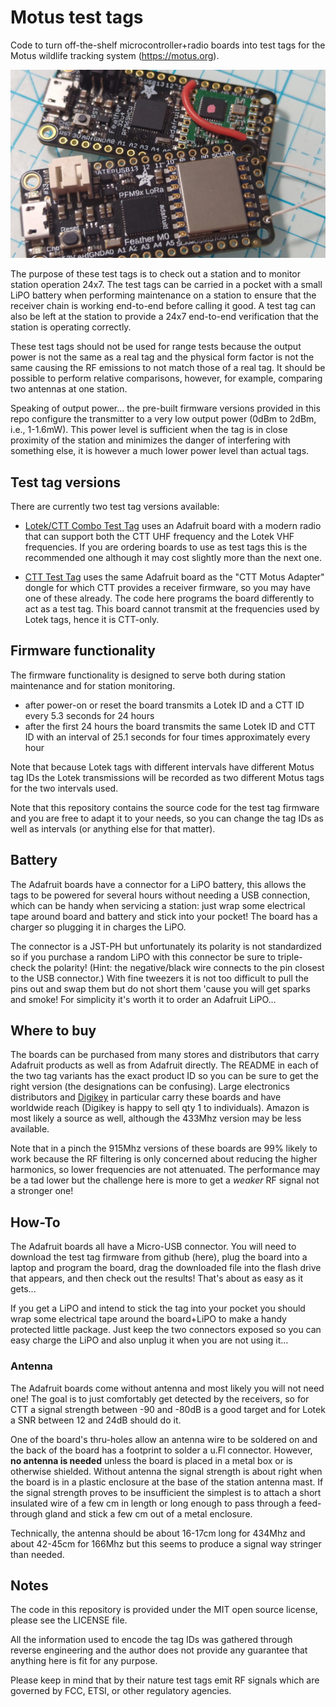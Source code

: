 Motus test tags
===============

Code to turn off-the-shelf microcontroller+radio boards into test tags
for the Motus wildlife tracking system (https://motus.org).

![Photo of two test tags](TestTags.jpg)

The purpose of these test tags is to check out a station and to monitor station operation 24x7.
The test tags can be carried in a pocket with a small LiPO battery when performing maintenance on
a station to ensure that the receiver chain is working end-to-end before calling it good.
A test tag can also be left at the station to provide a 24x7 end-to-end verification that the
station is operating correctly.

These test tags should not be used for range tests because the output power is not the same as a
real tag and the physical form factor is not the same causing the RF emissions to not match those
of a real tag. It should be possible to perform relative comparisons, however, for example, comparing
two antennas at one station.

Speaking of output power... the pre-built firmware versions provided in this repo configure the
transmitter to a very low output power (0dBm to 2dBm, i.e., 1-1.6mW).
This power level is sufficient when the tag is in close proximity of the station and minimizes
the danger of interfering with something else, it is however a much lower power level than
actual tags.

Test tag versions
-----------------

There are currently two test tag versions available:

- [Lotek/CTT Combo Test Tag](/ComboTestTag) uses an Adafruit board with a modern
  radio that can support both the CTT UHF frequency and the Lotek VHF frequencies.
  If you are ordering boards to use as test tags this is the recommended one although it
  may cost slightly more than the next one.

- [CTT Test Tag](./CTTTestTag/) uses the same Adafruit board as the "CTT Motus Adapter" dongle
  for which CTT provides a receiver firmware, so you may have one of these already.
  The code here programs the board differently to act as a test tag.
  This board cannot transmit at the frequencies used by Lotek tags, hence it is CTT-only.

Firmware functionality
----------------------

The firmware functionality is designed to serve both during station maintenance and for
station monitoring.

- after power-on or reset the board transmits a Lotek ID and a CTT ID every 5.3 seconds for 24 hours
- after the first 24 hours the board transmits the same Lotek ID and CTT ID with an interval of
  25.1 seconds for four times approximately every hour

Note that because Lotek tags with different intervals have different Motus tag IDs the Lotek
transmissions will be recorded as two different Motus tags for the two intervals used.

Note that this repository contains the source code for the test tag firmware and you are free to
adapt it to your needs, so you can change the tag IDs as well as intervals (or anything else
for that matter).

Battery
-------

The Adafruit boards have a connector for a LiPO battery, this allows the tags to be powered for
several hours without needing a USB connection, which can be handy when servicing a station:
just wrap some electrical tape around board and battery and stick into your pocket!
The board has a charger so plugging it in charges the LiPO.

The connector is a JST-PH but unfortunately its polarity is not standardized so if you purchase
a random LiPO with this connector be sure to triple-check the polarity!
(Hint: the negative/black wire connects to the pin closest to the USB connector.)
With fine tweezers it is not too difficult to pull the pins
out and swap them but do not short them 'cause you will get sparks and smoke!
For simplicity it's worth it to order an Adafruit LiPO...

Where to buy
------------

The boards can be purchased from many stores and distributors that carry Adafruit products as
well as from Adafruit directly.
The README in each of the two tag variants has the exact product ID so you can be sure to get
the right version (the designations can be confusing).
Large electronics distributors and [Digikey](https://www.digikey.com) in particular carry these
boards and have worldwide reach (Digikey is happy to sell qty 1 to individuals).
Amazon is most likely a source as well, although the 433Mhz version may be less available.

Note that in a pinch the 915Mhz versions of these boards are 99% likely to work because the
RF filtering is only concerned about reducing the higher harmonics, so lower frequencies are
not attenuated. The performance may be a tad lower but the challenge here is more to get a
_weaker_ RF signal not a stronger one!

How-To
------

The Adafruit boards all have a Micro-USB connector. You will need to download the test tag
firmware from github (here), plug the board into a laptop and program the board,
drag the downloaded file into the flash drive that appears, and then check out the results!
That's about as easy as it gets...

If you get a LiPO and intend to stick the tag into your pocket you should wrap some electrical
tape around the board+LiPO to make a handy protected little package.
Just keep the two connectors exposed so you can easy charge the LiPO and also unplug it when
you are not using it...

### Antenna

The Adafruit boards come without antenna and most likely you will not need one!
The goal is to just comfortably get detected by the receivers, so for CTT a signal strength
between -90 and -80dB is a good target and for Lotek a SNR between 12 and 24dB should do it.

One of the board's thru-holes allow an antenna wire to be soldered on and the back of the board
has a footprint to solder a u.Fl connector.
However, **no antenna is needed** unless the board is placed in a metal box or is otherwise shielded.
Without antenna the signal strength is about right when the board is in a plastic enclosure at the
base of the station antenna mast.
If the signal strength proves to be insufficient the simplest is to attach a short insulated wire
of a few cm in length or long enough to pass through a feed-through gland and stick a few cm
out of a metal enclosure.

Technically, the antenna should be about 16-17cm long for 434Mhz and about 42-45cm for 166Mhz
but this seems to produce a signal way stringer than needed.

Notes
-----

The code in this repository is provided under the MIT open source license, please see the
LICENSE file.

All the information used to encode the tag IDs was gathered through reverse engineering and the
author does not provide any guarantee that anything here is fit for any purpose.

Please keep in mind that by their nature test tags emit RF signals which are governed by FCC, ETSI,
or other regulatory agencies.
